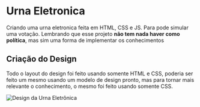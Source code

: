# Urna Eletronica

Criando uma urna eletronica feita em HTML, CSS e JS. Para pode simular uma votação.
Lembrando que esse projeto **não tem nada haver como política**, mas sim uma forma de implementar os conhecimentos

## Criação do Design

Todo o layout do design foi feito usando somente HTML e CSS, poderia ser feito um mesmo usando um modelo de design pronto, mas para tornar mais relevante o conhecimento, o mesmo foi feito usando somente CSS.

![Design da Urna Eletrônica](https://user-images.githubusercontent.com/68359459/121087511-f0a32400-c7ba-11eb-9c90-996b5421c460.png)
